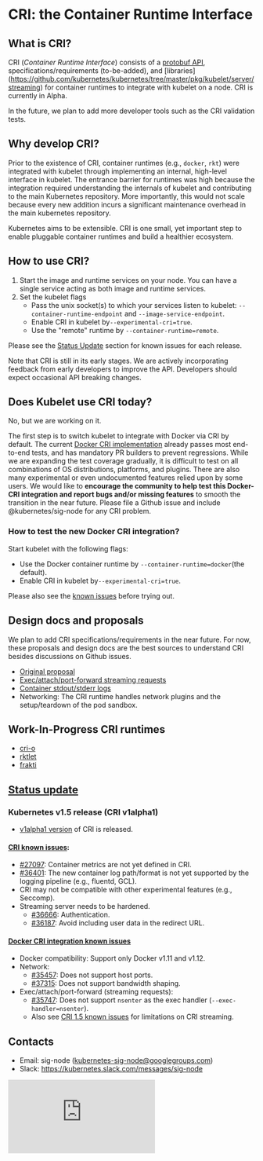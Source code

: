# CRI: the Container Runtime Interface

## What is CRI?

CRI (_Container Runtime Interface_) consists of a
[protobuf API](../../pkg/kubelet/api/v1alpha1/runtime/api.proto),
specifications/requirements (to-be-added),
and [libraries] (https://github.com/kubernetes/kubernetes/tree/master/pkg/kubelet/server/streaming)
for container runtimes to integrate with kubelet on a node. CRI is currently in Alpha.

In the future, we plan to add more developer tools such as the CRI validation
tests.

## Why develop CRI?

Prior to the existence of CRI, container runtimes (e.g., `docker`, `rkt`) were
integrated with kubelet through implementing an internal, high-level interface
in kubelet. The entrance barrier for runtimes was high because the integration
required understanding the internals of kubelet and contributing to the main
Kubernetes repository. More importantly, this would not scale because every new
addition incurs a significant maintenance overhead in the main kubernetes
repository.

Kubernetes aims to be extensible. CRI is one small, yet important step to enable
pluggable container runtimes and build a healthier ecosystem.

## How to use CRI?

1. Start the image and runtime services on your node. You can have a single
   service acting as both image and runtime services.
2. Set the kubelet flags
   - Pass the unix socket(s) to which your services listen to kubelet:
     `--container-runtime-endpoint` and `--image-service-endpoint`.
   - Enable CRI in kubelet by`--experimental-cri=true`.
   - Use the "remote" runtime by `--container-runtime=remote`.

Please see the [Status Update](#status-update) section for known issues for
each release.

Note that CRI is still in its early stages. We are actively incorporating
feedback from early developers to improve the API. Developers should expect
occasional API breaking changes.

## Does Kubelet use CRI today?

No, but we are working on it.

The first step is to switch kubelet to integrate with Docker via CRI by
default. The current [Docker CRI implementation](https://github.com/kubernetes/kubernetes/blob/release-1.5/pkg/kubelet/dockershim)
already passes most end-to-end tests, and has mandatory PR builders to prevent
regressions. While we are expanding the test coverage gradually, it is
difficult to test on all combinations of OS distributions, platforms, and
plugins. There are also many experimental or even undocumented features relied
upon by some users. We would like to **encourage the community to help test
this Docker-CRI integration and report bugs and/or missing features** to
smooth the transition in the near future. Please file a Github issue and
include @kubernetes/sig-node for any CRI problem.

### How to test the new Docker CRI integration?

Start kubelet with the following flags:
  - Use the Docker container runtime by `--container-runtime=docker`(the default).
  - Enable CRI in kubelet by`--experimental-cri=true`.

Please also see the [known issues](#docker-cri-1.5-known-issues) before trying
out.

## Design docs and proposals

We plan to add CRI specifications/requirements in the near future. For now,
these proposals and design docs are the best sources to understand CRI
besides discussions on Github issues.

  - [Original proposal](https://github.com/kubernetes/kubernetes/blob/release-1.5/docs/proposals/container-runtime-interface-v1.md)
  - [Exec/attach/port-forward streaming requests](https://docs.google.com/document/d/1OE_QoInPlVCK9rMAx9aybRmgFiVjHpJCHI9LrfdNM_s/edit?usp=sharing)
  - [Container stdout/stderr logs](https://github.com/kubernetes/kubernetes/blob/release-1.5/docs/proposals/kubelet-cri-logging.md)
  - Networking: The CRI runtime handles network plugins and the
    setup/teardown of the pod sandbox.

## Work-In-Progress CRI runtimes

 - [cri-o](https://github.com/kubernetes-incubator/cri-o)
 - [rktlet](https://github.com/kubernetes-incubator/rktlet)
 - [frakti](https://github.com/kubernetes/frakti)

## [Status update](#status-update)

### Kubernetes v1.5 release (CRI v1alpha1)

  - [v1alpha1 version](https://github.com/kubernetes/kubernetes/blob/release-1.5/pkg/kubelet/api/v1alpha1/runtime/api.proto) of CRI is released.

#### [CRI known issues](#cri-1.5-known-issues):

  - [#27097](https://github.com/kubernetes/kubernetes/issues/27097): Container
    metrics are not yet defined in CRI.
  - [#36401](https://github.com/kubernetes/kubernetes/issues/36401): The new
     container log path/format is not yet supported by the logging pipeline
    (e.g., fluentd, GCL).
  - CRI may not be compatible with other experimental features (e.g., Seccomp).
  - Streaming server needs to be hardened.
     - [#36666](https://github.com/kubernetes/kubernetes/issues/36666):
       Authentication.
     - [#36187](https://github.com/kubernetes/kubernetes/issues/36187): Avoid
       including user data in the redirect URL.

#### [Docker CRI integration known issues](#docker-cri-1.5-known-issues)

  - Docker compatibility: Support only Docker v1.11 and v1.12.
  - Network:
     - [#35457](https://github.com/kubernetes/kubernetes/issues/35457): Does
       not support host ports.
     - [#37315](https://github.com/kubernetes/kubernetes/issues/37315): Does
       not support bandwidth shaping.
  - Exec/attach/port-forward (streaming requests):
     - [#35747](https://github.com/kubernetes/kubernetes/issues/35747): Does
       not support `nsenter` as the exec handler (`--exec-handler=nsenter`).
     - Also see [CRI 1.5 known issues](#cri-1.5-known-issues) for limitations
       on CRI streaming.

## Contacts

  - Email: sig-node (kubernetes-sig-node@googlegroups.com)
  - Slack: https://kubernetes.slack.com/messages/sig-node


<!-- BEGIN MUNGE: GENERATED_ANALYTICS -->
[![Analytics](https://kubernetes-site.appspot.com/UA-36037335-10/GitHub/docs/devel/container-runtime-interface.md?pixel)]()
<!-- END MUNGE: GENERATED_ANALYTICS -->
